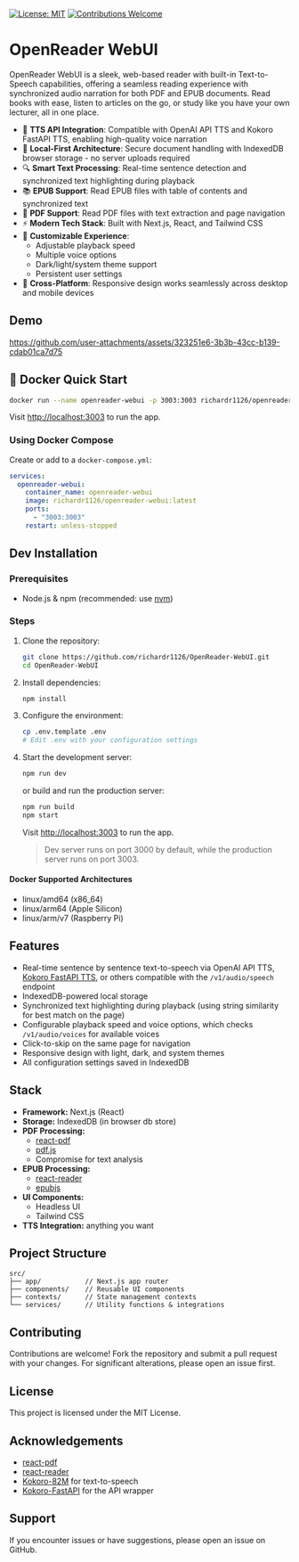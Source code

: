 [![License: MIT](https://img.shields.io/badge/License-MIT-blue.svg)](#license)
[![Contributions Welcome](https://img.shields.io/badge/Contributions-Welcome-orange.svg)](../../pulls)

# OpenReader WebUI

OpenReader WebUI is a sleek, web-based reader with built-in Text-to-Speech capabilities, offering a seamless reading experience with synchronized audio narration for both PDF and EPUB documents. Read books with ease, listen to articles on the go, or study like you have your own lecturer, all in one place.

- 🎯 **TTS API Integration**: Compatible with OpenAI API TTS and Kokoro FastAPI TTS, enabling high-quality voice narration
- 💾 **Local-First Architecture**: Secure document handling with IndexedDB browser storage - no server uploads required
- 🔍 **Smart Text Processing**: Real-time sentence detection and synchronized text highlighting during playback
- 📚 **EPUB Support**: Read EPUB files with table of contents and synchronized text
- 📄 **PDF Support**: Read PDF files with text extraction and page navigation
- ⚡ **Modern Tech Stack**: Built with Next.js, React, and Tailwind CSS
- 🎨 **Customizable Experience**: 
  - Adjustable playback speed
  - Multiple voice options
  - Dark/light/system theme support
  - Persistent user settings
- 📱 **Cross-Platform**: Responsive design works seamlessly across desktop and mobile devices

## **Demo**

https://github.com/user-attachments/assets/323251e6-3b3b-43cc-b139-cdab01ca7d75

## 🐳 Docker Quick Start

```bash
docker run --name openreader-webui -p 3003:3003 richardr1126/openreader-webui:latest
```
Visit [http://localhost:3003](http://localhost:3003) to run the app.

### Using Docker Compose
Create or add to a `docker-compose.yml`:
```yaml
services:
  openreader-webui:
    container_name: openreader-webui
    image: richardr1126/openreader-webui:latest
    ports:
      - "3003:3003"
    restart: unless-stopped
```

## Dev Installation

### Prerequisites
- Node.js & npm (recommended: use [nvm](https://github.com/nvm-sh/nvm))

### Steps

1. Clone the repository:
   ```bash
   git clone https://github.com/richardr1126/OpenReader-WebUI.git
   cd OpenReader-WebUI
   ```

2. Install dependencies:
   ```bash
   npm install
   ```

3. Configure the environment:
   ```bash
   cp .env.template .env
   # Edit .env with your configuration settings
   ```

4. Start the development server:
   ```bash
   npm run dev
   ```

   or build and run the production server:
   ```bash
   npm run build
   npm start
   ```

   Visit [http://localhost:3003](http://localhost:3003) to run the app.

   > Dev server runs on port 3000 by default, while the production server runs on port 3003.

#### Docker Supported Architectures
- linux/amd64 (x86_64)
- linux/arm64 (Apple Silicon)
- linux/arm/v7 (Raspberry Pi)

## **Features**
  - Real-time sentence by sentence text-to-speech via OpenAI API TTS, [Kokoro FastAPI TTS](https://github.com/remsky/Kokoro-FastAPI), or others compatible with the `/v1/audio/speech` endpoint
  - IndexedDB-powered local storage
  - Synchronized text highlighting during playback (using string similarity for best match on the page)
  - Configurable playback speed and voice options, which checks `/v1/audio/voices` for available voices
  - Click-to-skip on the same page for navigation
  - Responsive design with light, dark, and system themes
  - All configuration settings saved in IndexedDB

## Stack

- **Framework:** Next.js (React)
- **Storage:** IndexedDB (in browser db store)
- **PDF Processing:** 
  - [react-pdf](https://github.com/wojtekmaj/react-pdf)
  - [pdf.js](https://mozilla.github.io/pdf.js/)
  - Compromise for text analysis
- **EPUB Processing:**
  - [react-reader](https://github.com/happyr/react-reader)
  - [epubjs](https://github.com/futurepress/epub.js/)
- **UI Components:** 
  - Headless UI
  - Tailwind CSS
- **TTS Integration:** anything you want

## Project Structure

```
src/
├── app/           // Next.js app router
├── components/    // Reusable UI components
├── contexts/      // State management contexts
└── services/      // Utility functions & integrations
```

## Contributing

Contributions are welcome! Fork the repository and submit a pull request with your changes. For significant alterations, please open an issue first.

## License

This project is licensed under the MIT License.

## Acknowledgements

- [react-pdf](https://github.com/wojtekmaj/react-pdf)
- [react-reader](https://github.com/happyr/react-reader)
- [Kokoro-82M](https://huggingface.co/hexgrad/Kokoro-82M) for text-to-speech
- [Kokoro-FastAPI](https://github.com/remsky/Kokoro-FastAPI) for the API wrapper

## Support

If you encounter issues or have suggestions, please open an issue on GitHub.
